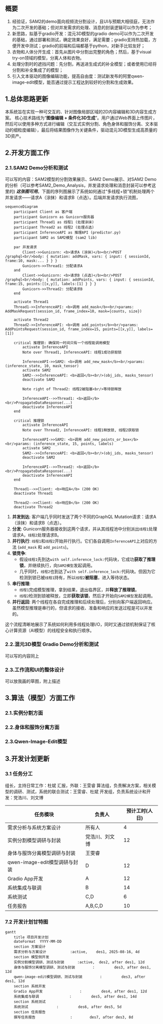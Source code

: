 ## 概要
1. 经验证，SAM2的demo面向视频流分割设计，且UI与预期大相径庭，无法作为二次开发的基础；但对并发需求的处理、消息的封装逻辑可以作为参考；
2. 新思路，拟基于gradio开发：混元3D模型的gradio demo可以作为二次开发的基础，通过部署和测试，确定效果良好，满足需要；gradio支持热加载，方便开发中测试；gradio的前端和后端都基于python，对新手比较友好；
3. 衣物和人体分开生成：首先从图片中分割出完整的角色；然后，基于visual try-on领域的模型，分离人体和衣物。
4. 处理分割时的遮挡问题：先分割，再送进生成式的补全模型；或者使用已经将分割和补全集成了的模型；
5. 引入文本驱动的图像编辑功能，提高自由度：测试新发布的阿里qwen-image-edit模型，能否通过提示工程达到较好的分割和生成效果。
## 1.总体思路更新
本系统旨在实现一种可交互的、针对图像局部区域的2D内容编辑和3D内容生成方案。
核心技术路线为“**图像编辑 + 条件化3D生成**”。用户通过Web界面上传图片，然后可以使用多种方式进行编辑（交互式实例分割、角色身体和服饰分离、文本驱动的细粒度编辑），最后将结果图像作为关键条件，驱动混元3D模型生成高质量的3D资产。
## 2.开发方面工作
### 2.1.SAM2 Demo分析和测试
可以写的内容：SAM2模型的分割效果展示、SAM2 Demo展示、对SAM2 Demo的分析（可以参考SAM2_Demo_Analysis，并发请求处理和消息封装可以参考这里的)
***这张图可用***。下面的序列图展示了系统如何通过“多线程+锁”机制处理两个并发请求——请求A（涂抹）和请求B（点选）。后端并发请求执行流图，

```mermaid
sequenceDiagram
    participant Client as 客户端
    participant Gunicorn as Gunicorn服务器
    participant Thread1 as 线程1 (处理涂抹)
    participant Thread2 as 线程2 (处理点选)
    participant InferenceAPI as 推理API (predictor.py)
    participant SAM2 as SAM2模型 (sam2 lib)

    par 并发请求
        Client->>Gunicorn: <b>请求A (涂抹)</b><br/>POST /graphql<br/>body: { mutation: addMask, vars: { input: { sessionId, frame:10, mask:... } } }
        Gunicorn->>Thread1: 分配请求A
    and
        Client->>Gunicorn: <b>请求B (点选)</b><br/>POST /graphql<br/>body: { mutation: addPoints, vars: { input: { sessionId, frame:15, points:[[x,y]], labels:[1] } } }
        Gunicorn->>Thread2: 分配请求B
    end

    activate Thread1
    Thread1->>InferenceAPI: <b>调用 add_mask</b><br/>params: AddMaskRequest(session_id, frame_index=10, mask={counts, size})
    
    activate Thread2
    Thread2->>InferenceAPI: <b>调用 add_points</b><br/>params: AddPointsRequest(session_id, frame_index=15, points=[[x,y]], labels=[1])
    
    critical 推理锁: 确保同一时间只有一个线程能调用模型
        activate InferenceAPI
        Note over Thread1, InferenceAPI: 线程1成功获取锁
        
        InferenceAPI->>SAM2: <b>调用 add_new_mask</b><br/>params: (inference_state, 10, mask_tensor)
        activate SAM2
        SAM2-->>InferenceAPI: <b>返回</b><br/>(obj_ids, masks_tensor)
        deactivate SAM2
        
        Note right of Thread2: 线程2被阻塞<br/>等待锁释放
        
        InferenceAPI-->>Thread1: <b>返回</b><br/>PropagateDataResponse(...)
        deactivate InferenceAPI
    end

    critical 推理锁
        activate InferenceAPI
        Note over Thread2, InferenceAPI: 线程1释放锁, 线程2获取锁
        
        InferenceAPI->>SAM2: <b>调用 add_new_points_or_box</b><br/>params: (inference_state, 15, points, labels)
        activate SAM2
        SAM2-->>InferenceAPI: <b>返回</b><br/>(obj_ids, masks_tensor)
        deactivate SAM2
        
        InferenceAPI-->>Thread2: <b>返回</b><br/>PropagateDataResponse(...)
        deactivate InferenceAPI
    end
    
    Thread1-->>Client: <b>响应A</b> (200 OK)
    deactivate Thread1

    Thread2-->>Client: <b>响应B</b> (200 OK)
    deactivate Thread2
```

1.  **并发到达**: 客户端几乎同时发送了两个不同的GraphQL Mutation请求：请求A（涂抹）和请求B（点选）。
2.  **分发**: Gunicorn服务器接收到这两个请求，并从其线程池中分别派出`线程1`处理请求A，`线程2`处理请求B。
3.  **并行执行**: `线程1`和`线程2`开始并行执行。它们各自调用`InferenceAPI`上对应的方法 (`add_mask` 和 `add_points`)。
4.  **锁竞争**:
    *   假设`线程1`先到达`with self.inference_lock:`代码块，它成功**获取了推理锁**，并继续执行，向`SAM2模型`发起调用。
    *   几乎同时，`线程2`也到达了`with self.inference_lock:`代码块。但因为它检测到锁已被`线程1`持有，所以`线程2`**被阻塞**，进入等待状态。
5.  **串行推理**:
    *   `线程1`完成模型推理，拿到结果，退出临界区，并**释放了推理锁**。
    *   `线程2`检测到锁被释放，立即**获取该锁**，然后才开始向`SAM2模型`发起调用。
6.  **并行返回**: 两个线程在各自完成推理和后续处理后，分别向客户端返回响应。虽然模型推理是串行的，但请求的接收、准备和响应的发送过程是可以并发的。

这个流程清晰地展示了系统如何利用多线程处理I/O，同时又通过锁机制保证了核心计算资源（AI模型）的线程安全和执行顺序。
### 2.2.混元3D模型 Gradio Demo分析和测试
可以写的内容同上
### 2.3.工作流和UI的整体设计
可以放我画的草图，附上描述
## 3.算法（模型）方面工作
### 2.1.实例分割方面
### 2.2.身体和服饰分离方面
### 2.3.Qwen-Image-Edit模型
## 3.开发计划更新
### 3.1 任务分工
组长，主持日常工作：杜斌
汇报，外联：王雯睿
算法组，负责解决方案，相关模型的调研、测试，系统的联合测试：王雯睿、杜斌
开发组，负责系统设计和开发：党浩川、刘文博

| 任务模块                   | 负责人     | 预计工时(人日) |
| ---------------------- | ------- | -------- |
| 需求分析与系统方案设计            | 所有人     | 4        |
| 实例分割模型调研与封装            | 党浩川、刘文博 | 12       |
| 身体与服饰分离模型调研与封装         | 王雯睿     |          |
| qwen-image-edit模型调研与封装 | D       | 12       |
| Gradio App开发           | A       | 12       |
| 系统集成与联调                | B       | 14       |
| 系统测试                   | C,D     | 6        |
| 任务报告                   | A,B,C,D | 10       |

### 7.2 开发计划甘特图
```mermaid
gantt
    title 项目开发计划
    dateFormat  YYYY-MM-DD
    section 方案设计
    需求分析与方案设计           :active,    des1, 2025-08-16, 4d
    section 模型侧开发
    实例分割模型调研、测试与封装      :active,  des2, after des1, 12d
    身体与服饰分离模型调研、测试与封装        :         des3, after des1, 12d
	qwen-image-edit模型调研、测试与封装        :         des3, after des1, 12d
    section 系统开发
    Gradio App开发                 :         des4, after des1, 12d
    系统集成与联调              :         des5, after des1, 14d
    section 系统测试
    系统测试             :         des6, after des5, 5d
    section 任务报告
    撰写任务报告                :        des7, after des3, 8d
```
